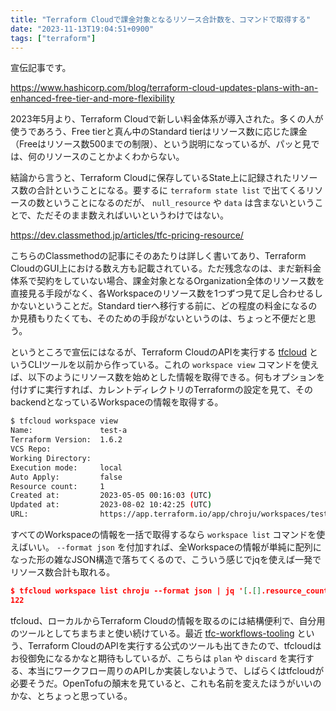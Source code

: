 ```yaml
---
title: "Terraform Cloudで課金対象となるリソース合計数を、コマンドで取得する"
date: "2023-11-13T19:04:51+0900"
tags: ["terraform"]
---
```


宣伝記事です。

https://www.hashicorp.com/blog/terraform-cloud-updates-plans-with-an-enhanced-free-tier-and-more-flexibility

2023年5月より、Terraform Cloudで新しい料金体系が導入された。多くの人が使うであろう、Free tierと真ん中のStandard tierはリソース数に応じた課金（Freeはリソース数500までの制限）、という説明になっているが、パッと見では、何のリソースのことかよくわからない。

結論から言うと、Terraform Cloudに保存しているState上に記録されたリソース数の合計ということになる。要するに `terraform state list` で出てくるリソースの数ということになるのだが、 `null_resource` や `data` は含まないということで、ただそのまま数えればいいというわけではない。

https://dev.classmethod.jp/articles/tfc-pricing-resource/

こちらのClassmethodの記事にそのあたりは詳しく書いてあり、Terraform CloudのGUI上における数え方も記載されている。ただ残念なのは、まだ新料金体系で契約をしていない場合、課金対象となるOrganization全体のリソース数を直接見る手段がなく、各Workspaceのリソース数を1つずつ見て足し合わせるしかないということだ。Standard tierへ移行する前に、どの程度の料金になるのか見積もりたくても、そのための手段がないというのは、ちょっと不便だと思う。

というところで宣伝にはなるが、Terraform CloudのAPIを実行する [tfcloud](https://github.com/chroju/tfcloud) というCLIツールを以前から作っている。これの `workspace view` コマンドを使えば、以下のようにリソース数を始めとした情報を取得できる。何もオプションを付けずに実行すれば、カレントディレクトリのTerraformの設定を見て、そのbackendとなっているWorkspaceの情報を取得する。

```bash
$ tfcloud workspace view
Name:               test-a
Terraform Version:  1.6.2
VCS Repo:
Working Directory:
Execution mode:     local
Auto Apply:         false
Resource count:     1
Created at:         2023-05-05 00:16:03 (UTC)
Updated at:         2023-08-02 10:42:25 (UTC)
URL:                https://app.terraform.io/app/chroju/workspaces/test-a
```

すべてのWorkspaceの情報を一括で取得するなら `workspace list` コマンドを使えばいい。 `--format json` を付加すれば、全Workspaceの情報が単純に配列になった形の雑なJSON構造で落ちてくるので、こういう感じでjqを使えば一発でリソース数合計も取れる。

```json
$ tfcloud workspace list chroju --format json | jq '[.[].resource_count] | add'
122
```

tfcloud、ローカルからTerraform Cloudの情報を取るのには結構便利で、自分用のツールとしてちまちまと使い続けている。最近 [tfc-workflows-tooling](https://github.com/hashicorp/tfc-workflows-tooling) という、Terraform CloudのAPIを実行する公式のツールも出てきたので、tfcloudはお役御免になるかなと期待もしているが、こちらは `plan` や `discard` を実行する、本当にワークフロー周りのAPIしか実装しないようで、しばらくはtfcloudが必要そうだ。OpenTofuの顛末を見ていると、これも名前を変えたほうがいいのかな、とちょっと思っている。
